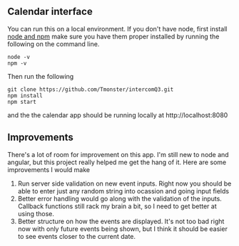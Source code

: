 ## Calendar interface

You can run this on a local environment.
If you don't have node, first install [node and npm](https://www.npmjs.com/get-npm)
make sure you have them proper installed by running the following on the command line.
```
node -v
npm -v
```

Then run the following
```
git clone https://github.com/Tmonster/intercomQ3.git
npm install
npm start
```

and the the calendar app should be running locally at http://localhost:8080

## Improvements
There's a lot of room for improvement on this app. I'm still new to node and angular, but this project really helped me get the hang of it. Here are some improvements I would make

1. Run server side validation on new event inputs. Right now you should be able to enter just any random string into ocassion and going input fields
2. Better error handling would go along with the validation of the inputs. Callback functions still rack my brain a bit, so I need to get better at using those.
3. Better structure on how the events are displayed. It's not too bad right now with only future events being shown, but I think it should be easier to see events closer to the current date.
